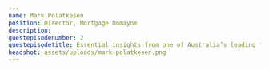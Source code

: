 ```yaml
---
name: Mark Polatkesen
position: Director, Mortgage Domayne 
description: 
guestepisodenumber: 2
guestepisodetitle: Essential insights from one of Australia’s leading finance brokers
headshot: assets/uploads/mark-polatkesen.png
---
```

